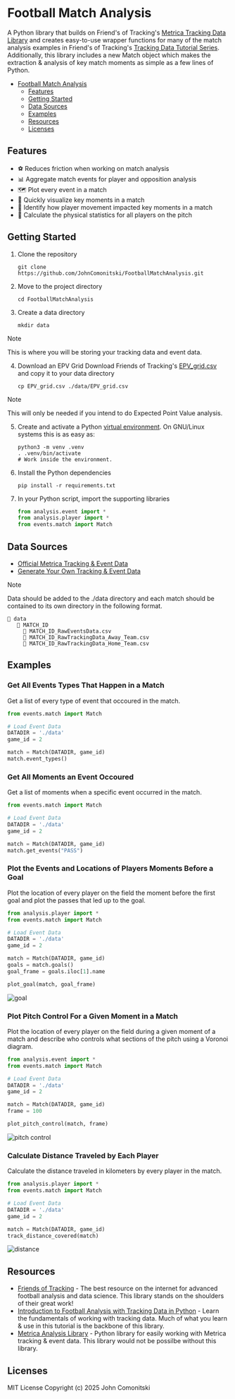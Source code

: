 # Football Match Analysis

A Python library that builds on Friend's of Tracking's [Metrica Tracking Data Library](https://github.com/Friends-of-Tracking-Data-FoTD/LaurieOnTracking) and creates easy-to-use wrapper functions for many of the match analysis examples in Friend's of Tracking's [Tracking Data Tutorial Series](https://www.youtube.com/watch?v=8TrleFklEsE). Additionally, this library includes a new Match object which makes the extraction & analysis of key match moments as simple as a few lines of Python.

<!--TOC-->

- [Football Match Analysis](#footbal-match-analysis)
  - [Features](#features)
  - [Getting Started](#getting-started)
  - [Data Sources](#data-sources)
  - [Examples](#examples)
  - [Resources](#resources)
  - [Licenses](#license)


## Features
- ⚽ Reduces friction when working on match analysis
- 📊 Aggregate match events for player and opposition analysis
- 🗺️ Plot every event in a match
- 🔑 Quickly visualize key moments in a match
- 🔎 Identify how player movement impacted key moments in a match
- 🏃 Calculate the physical statistics for all players on the pitch

## Getting Started

1. Clone the repository

   ```shell
   git clone https://github.com/JohnComonitski/FootballMatchAnalysis.git
   ```

2. Move to the project directory

   ```shell
   cd FootballMatchAnalysis
   ```

3. Create a data directory

   ```shell
   mkdir data
   ```
  > [!NOTE]
  > This is where you will be storing your tracking data and event data.

4. Download an EPV Grid
   Download Friends of Tracking's [EPV_grid.csv](https://github.com/Friends-of-Tracking-Data-FoTD/LaurieOnTracking/blob/master/EPV_grid.csv) and copy it to your data directory
    ```shell
   cp EPV_grid.csv ./data/EPV_grid.csv
   ```
  > [!NOTE]
  > This will only be needed if you intend to do Expected Point Value analysis.

5. Create and activate a Python
   [virtual environment](https://docs.python.org/3/library/venv.html#creating-virtual-environments).
   On GNU/Linux systems this is as easy as:

   ```shell
   python3 -m venv .venv
   . .venv/bin/activate
   # Work inside the environment.
   ```

6. Install the Python dependencies

   ```shell
   pip install -r requirements.txt
   ```

7. In your Python script, import the supporting libraries

    ```python
    from analysis.event import *
    from analysis.player import *
    from events.match import Match
    ```

## Data Sources
 - [Official Metrica Tracking & Event Data](https://github.com/metrica-sports/sample-data)
 - [Generate Your Own Tracking & Event Data](https://github.com/JohnComonitski/FootballTrackingDataGeneration)
  > [!NOTE]
  > Data should be added to the ./data directory and each match should be contained to its own directory in the following format.
  > ```
  > 📁 data
  >    📁 MATCH_ID
  >      📄 MATCH_ID_RawEventsData.csv
  >      📄 MATCH_ID_RawTrackingData_Away_Team.csv
  >      📄 MATCH_ID_RawTrackingData_Home_Team.csv
  > ```


## Examples
### Get All Events Types That Happen in a Match
Get a list of every type of event that occoured in the match.

```python
from events.match import Match

# Load Event Data
DATADIR = './data'
game_id = 2

match = Match(DATADIR, game_id)
match.event_types()
```

### Get All Moments an Event Occoured
Get a list of moments when a specific event occurred in the match.

```python
from events.match import Match

# Load Event Data
DATADIR = './data'
game_id = 2

match = Match(DATADIR, game_id)
match.get_events("PASS")
```

### Plot the Events and Locations of Players Moments Before a Goal
Plot the location of every player on the field the moment before the first goal and plot the passes that led up to the goal.

```python
from analysis.player import *
from events.match import Match

# Load Event Data
DATADIR = './data'
game_id = 2

match = Match(DATADIR, game_id)
goals = match.goals()
goal_frame = goals.iloc[1].name

plot_goal(match, goal_frame)
```

![goal](./examples/goal.png)

### Plot Pitch Control For a Given Moment in a Match
Plot the location of every player on the field during a given moment of a match and describe who controls what sections of the pitch using a Voronoi diagram.

```python
from analysis.event import *
from events.match import Match

# Load Event Data
DATADIR = './data'
game_id = 2

match = Match(DATADIR, game_id)
frame = 100

plot_pitch_control(match, frame)
``` 

![pitch control](./examples/pitch_control.png)

### Calculate Distance Traveled by Each Player
Calculate the distance traveled in kilometers by every player in the match.

```python
from analysis.player import *
from events.match import Match

# Load Event Data
DATADIR = './data'
game_id = 2

match = Match(DATADIR, game_id)
track_distance_covered(match)
```

![distance](./examples/distance.png)

## Resources
 - [Friends of Tracking](https://www.youtube.com/@friendsoftracking755) - The best resource on the internet for advanced football analysis and data science. This library stands on the shoulders of their great work!
 - [Introduction to Football Analysis with Tracking Data in Python](https://www.youtube.com/watch?v=8TrleFklEsE) - Learn the fundamentals of working with tracking data. Much of what you learn & use in this tutorial is the backbone of this library.
 - [Metrica Analysis Library](https://github.com/Friends-of-Tracking-Data-FoTD/LaurieOnTracking) - Python library for easily working with Metrica tracking & event data. This library would not be possilbe without this library.


## Licenses
MIT License
Copyright (c) 2025 John Comonitski